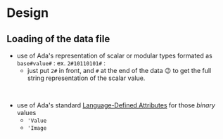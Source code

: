 # Design

## Loading of the data file
* use of Ada's representation of scalar or modular types formated as `base#value#` : ex. `2#10110101#` : 
  - just put `2#` in front, and  `#` at the end of the data 😉  to get the full string representation of the scalar value.

<br>

* use of Ada's standard [Language-Defined Attributes](http://www.ada-auth.org/standards/12rm/html/RM-K-2.html) for those *binary* values
  - `'Value`
  - `'Image`